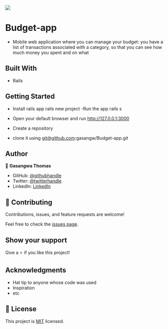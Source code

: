 ![](https://img.shields.io/badge/Microverse-blueviolet)

# Budget-app

- Mobile web application where you can manage your budget: you have a list of transactions associated with a category, so that you can see how much money you spent and on what


## Built With

- Rails

## Getting Started

- Install rails app 
    rails new project
-Run the app
     rails s
- Open your default browser and run
    http://127.0.0.1:3000

- Create a repository
- clone it using git@github.com:gasangw/Budget-app.git


## Author

👤 **Gasangwa Thomas**

- GitHub: [@githubhandle](https://github.com/gasangw)
- Twitter: [@twitterhandle](https://twitter.com/ThomasGasangwa)
- LinkedIn: [LinkedIn](https://www.linkedin.com/in/gasangwa-thomas-84197222a/)

## 🤝 Contributing

Contributions, issues, and feature requests are welcome!

Feel free to check the [issues page](https://github.com/gasangw/Budget-app/issues).

## Show your support

Give a ⭐️ if you like this project!

## Acknowledgments

- Hat tip to anyone whose code was used
- Inspiration
- etc

## 📝 License
This project is [MIT](https://creativecommons.org/licenses/by-nc/4.0/) licensed.
